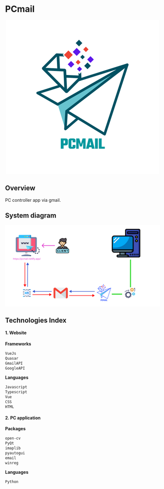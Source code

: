 # PCmail

<p align="center">
  <img src="design/images/PCMAIL.png" alt="PC mail"/>
</p>

## Overview
PC controller app via gmail.

## System diagram
![](design/illustration/system_diagram.png)

## Technologies Index
#### 1. Website
**Frameworks**  
```
VueJs
Quasar
GmailAPI
GoogleAPI
```
**Languages**  
```
Javascript
Typescript
Vue
CSS
HTML
```
#### 2. PC application
**Packages**  
```
open-cv
PyQt
imaplib
pyautogui
email
winreg
```
**Languages**  
```
Python
```